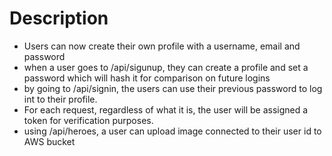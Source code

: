 

# Description

* Users can now create their own profile with a username, email and password
* when a user goes to /api/sigunup, they can create a profile and set a password which will
  hash it for comparison on future logins
* by going to /api/signin, the users can use their previous password to log int to their profile.
* For each request, regardless of what it is, the user will be assigned a token for verification purposes.
* using /api/heroes, a user can upload image connected to their user id to AWS bucket
